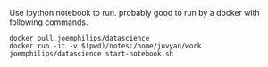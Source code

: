 Use ipython notebook to run.
probably good to run by a docker with following commands.

```
docker pull joemphilips/datascience
docker run -it -v $(pwd)/notes:/home/jovyan/work joemphilips/datascience start-notebook.sh
```
